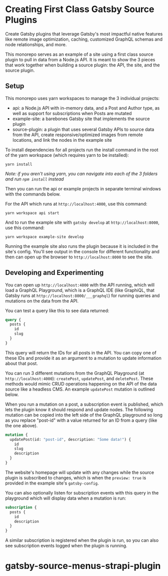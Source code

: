 # Creating First Class Gatsby Source Plugins

Create Gatsby plugins that leverage Gatsby's most impactful native features like remote image optimization, caching, customized GraphQL schemas and node relationships, and more.

This monorepo serves as an example of a site using a first class source plugin to pull in data from a Node.js API. It is meant to show the 3 pieces that work together when building a source plugin: the API, the site, and the source plugin.

## Setup

This monorepo uses yarn workspaces to manage the 3 individual projects:

- api: a Node.js API with in-memory data, and a Post and Author type, as well as support for subscriptions when Posts are mutated
- example-site: a barebones Gatsby site that implements the source plugin
- source-plugin: a plugin that uses several Gatsby APIs to source data from the API, create responsive/optimized images from remote locations, and link the nodes in the example site

To install dependencies for all projects run the install command in the root of the yarn workspace (which requires yarn to be installed):

```
yarn install
```

_Note: if you aren't using yarn, you can navigate into each of the 3 folders and run `npm install` instead_

Then you can run the api or example projects in separate terminal windows with the commands below.

For the API which runs at `http://localhost:4000`, use this command:

```
yarn workspace api start
```

And to run the example site with `gatsby develop` at `http://localhost:8000`, use this command:

```
yarn workspace example-site develop
```

Running the example site also runs the plugin because it is included in the site's config. You'll see output in the console for different functionality and then can open up the browser to `http://localhost:8000` to see the site.

## Developing and Experimenting

You can open up `http://localhost:4000` with the API running, which will load a GraphQL Playground, which is a GraphQL IDE (like GraphiQL, that Gatsby runs at `http://localhost:8000/___graphql`) for running queries and mutations on the data from the API.

You can test a query like this to see data returned:

```graphql
query {
  posts {
    id
    slug
  }
}
```

This query will return the IDs for all posts in the API. You can copy one of these IDs and provide it as an argument to a mutation to update information about that post.

You can run 3 different mutations from the GraphQL Playground (at `http://localhost:4000`): `createPost`, `updatePost`, and `deletePost`. These methods would mimic CRUD operations happening on the API of the data source like a headless CMS. An example `updatePost` mutation is outlined below.

When you run a mutation on a post, a subscription event is published, which lets the plugin know it should respond and update nodes. The following mutation can be copied into the left side of the GraphQL playground so long as you replace "post-id" with a value returned for an ID from a query (like the one above).

```graphql
mutation {
  updatePost(id: "post-id", description: "Some data!") {
    id
    slug
    description
  }
}
```

The website's homepage will update with any changes while the source plugin is subscribed to changes, which is when the `preview: true` is provided in the example site's `gatsby-config`.

You can also optionally listen for subscription events with this query in the playground which will display data when a mutation is run:

```graphql
subscription {
  posts {
    id
    description
  }
}
```

A similar subscription is registered when the plugin is run, so you can also see subscription events logged when the plugin is running.
# gatsby-source-menus-strapi-plugin
